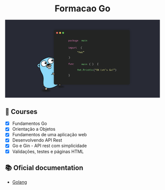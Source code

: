 <h1 align="center">Formacao Go</h1>

<img src="./golang.png" />

## :dart: Courses

- [x] Fundamentos Go
- [x] Orientação a Objetos
- [x] Fundamentos de uma aplicação web
- [x] Desenvolvendo API Rest
- [x] Go e Gin - API rest com simplicidade
- [x] Validações, testes e páginas HTML

## 📚 Oficial documentation

- [Golang](https://go.dev/)
